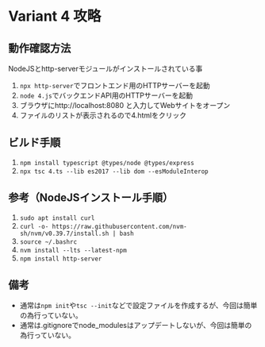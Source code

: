# Variant 4 攻略

## 動作確認方法

NodeJSとhttp-serverモジュールがインストールされている事

1. `npx http-server`でフロントエンド用のHTTPサーバーを起動
1. `node 4.js`でバックエンドAPI用のHTTPサーバーを起動
1. ブラウザにhttp://localhost:8080 と入力してWebサイトをオープン
1. ファイルのリストが表示されるので4.htmlをクリック

## ビルド手順

1. `npm install typescript @types/node @types/express`
1. `npx tsc 4.ts --lib es2017 --lib dom --esModuleInterop`

## 参考（NodeJSインストール手順）

1. `sudo apt install curl`
1. `curl -o- https://raw.githubusercontent.com/nvm-sh/nvm/v0.39.7/install.sh | bash`
1. `source ~/.bashrc`
1. `nvm install --lts --latest-npm`
1. `npm install http-server`

## 備考
- 通常は`npm init`や`tsc --init`などで設定ファイルを作成するが、今回は簡単の為行っていない。
- 通常は.gitignoreでnode_modulesはアップデートしないが、今回は簡単の為行っていない。